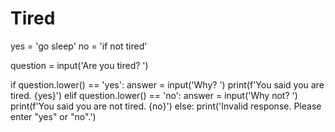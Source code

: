# Tired

yes = 'go sleep'
no = 'if not tired'

question = input('Are you tired? ')

if question.lower() == 'yes':
    answer = input('Why? ')
    print(f'You said you are tired. {yes}')
elif question.lower() == 'no':
    answer = input('Why not? ')
    print(f'You said you are not tired. {no}')
else:
    print('Invalid response. Please enter "yes" or "no".')
